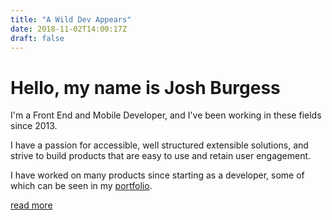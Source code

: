 ```yaml
---
title: "A Wild Dev Appears"
date: 2018-11-02T14:00:17Z
draft: false
---
```


# Hello, my name is Josh Burgess

I'm a Front End and Mobile Developer, and I've been working in these fields since 2013.

I have a passion for accessible, well structured extensible solutions, and strive to build products that are easy to use and retain user engagement.

I have worked on many products since starting as a developer, some of which can be seen in my [portfolio](/projects).
 
[read more](/about)



